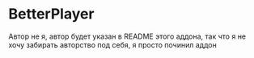 # BetterPlayer
Автор не я, автор будет указан в README этого аддона, так что я не хочу забирать авторство под себя, я просто починил аддон
